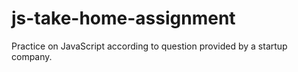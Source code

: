 # js-take-home-assignment
Practice on JavaScript according to question provided by a startup company.